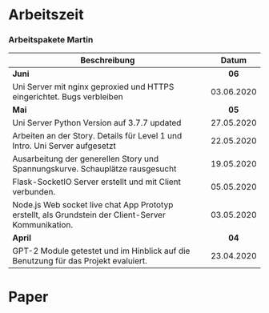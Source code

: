 # Arbeitszeit

### Arbeitspakete Martin

| Beschreibung                                                                                        |   Datum    |
| --------------------------------------------------------------------------------------------------- | :--------: |
| **Juni**                                                                                             |   **06**   |
| Uni Server mit nginx geproxied und HTTPS eingerichtet. Bugs verbleiben | 03.06.2020 |
| **Mai**                                                                                             |   **05**   |
| Uni Server Python Version auf 3.7.7 updated                                                         | 27.05.2020 |
| Arbeiten an der Story. Details für Level 1 und Intro. Uni Server aufgesetzt                         | 22.05.2020 |
| Ausarbeitung der generellen Story und Spannungskurve. Schauplätze rausgesucht                       | 19.05.2020 |
| Flask-SocketIO Server erstellt und mit Client verbunden.                                            | 05.05.2020 |
| Node.js Web socket live chat App Prototyp erstellt, als Grundstein der Client-Server Kommunikation. | 03.05.2020 |
| **April**                                                                                           |   **04**   |
| GPT-2 Module getestet und im Hinblick auf die Benutzung für das Projekt evaluiert.                  | 23.04.2020 |

# Paper
